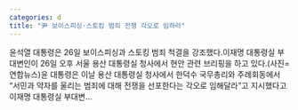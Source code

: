```yaml
---
categories: d
title: "尹 보이스피싱·스토킹 범죄 전쟁 각오로 임하라"
---
```

 윤석열 대통령은 26일 보이스피싱과 스토킹 범죄 척결을 강조했다.이재명 대통령실 부대변인이 26일 오후 서울 용산 대통령실 청사에서 현안 관련 브리핑을 하고 있다.(사진=연합뉴스)윤 대통령은 이날 용산 대통령실 청사에서 한덕수 국무총리와 주례회동에서 “서민과 약자를 울리는 범죄에 대해 전쟁을 선포한다는 각오로 임해달라”고 지시했다고 이재명 대통령실 부대변...